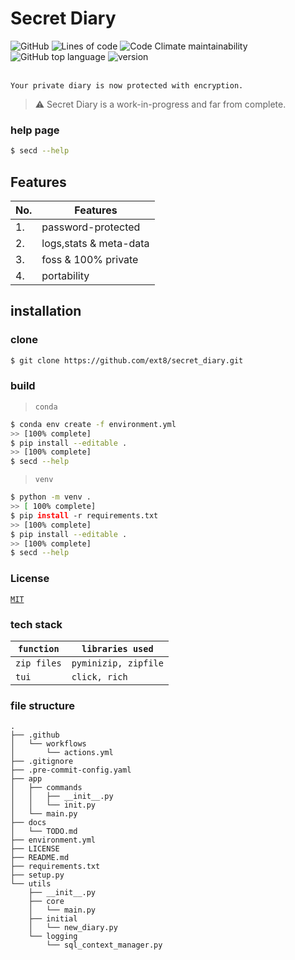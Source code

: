 # Secret Diary
![GitHub](https://img.shields.io/github/license/ext8/secret_diary?style=flat-square)
![Lines of code](https://img.shields.io/tokei/lines/github/ext8/secret_diary?style=flat-square)
![Code Climate maintainability](https://img.shields.io/codeclimate/maintainability-percentage/ext8/secret_diary?style=flat-square)
![GitHub top language](https://img.shields.io/github/languages/top/ext8/secret_diary?style=flat-square)
![version](https://img.shields.io/badge/version-0.2.0-green?style=flat-square)
<br>
<br>
```
Your private diary is now protected with encryption.
```
> ⚠️ Secret Diary is a work-in-progress and far from complete.

### help page

```bash
$ secd --help
```
## Features
| No. 	| Features               	|
|-----	|------------------------	|
| 1.  	| password-protected     	|
| 2.  	| logs,stats & meta-data 	|
| 3.  	| foss & 100% private    	|
| 4.  	| portability            	|



## installation

### clone

```bash
$ git clone https://github.com/ext8/secret_diary.git
```

### build

> `conda`

```bash
$ conda env create -f environment.yml
>> [100% complete]
$ pip install --editable .
>> [100% complete]
$ secd --help
```

> `venv `

 ```bash
 $ python -m venv .
 >> [ 100% complete]
 $ pip install -r requirements.txt
 >> [100% complete]
 $ pip install --editable .
 >> [100% complete]
 $ secd --help
```

### License

[`MIT`](https://choosealicense.com/licenses/mit/)

### tech stack


| `function`  	| `libraries used`            	|
|-----------	|--------------------	|
| `zip files` 	| `pyminizip, zipfile` 	|
| `tui`       	| `click, rich`        	|


### file structure

```
.
├── .github
│   └── workflows
│       └── actions.yml
├── .gitignore
├── .pre-commit-config.yaml
├── app
│   ├── commands
│   │   ├── __init__.py
│   │   └── init.py
│   └── main.py
├── docs
│   └── TODO.md
├── environment.yml
├── LICENSE
├── README.md
├── requirements.txt
├── setup.py
└── utils
    ├── __init__.py
    ├── core
    │   └── main.py
    ├── initial
    │   └── new_diary.py
    └── logging
        └── sql_context_manager.py

```
